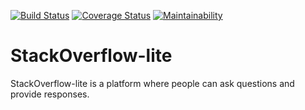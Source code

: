 [![Build Status](https://travis-ci.org/stanbarn/StackOverflow-lite.svg?branch=master)](https://travis-ci.org/stanbarn/StackOverflow-lite)
[![Coverage Status](https://coveralls.io/repos/github/stanbarn/StackOverflow-lite/badge.svg?branch=api)](https://coveralls.io/github/stanbarn/StackOverflow-lite?branch=api)
[![Maintainability](https://api.codeclimate.com/v1/badges/e3068568e6565f08f179/maintainability)](https://codeclimate.com/github/stanbarn/StackOverflow-lite/maintainability)
# StackOverflow-lite
StackOverflow-lite​ is a platform where people can ask questions and provide responses.
